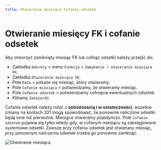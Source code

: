 ```yaml
---
title: Otwieranie miesięcy Cofanie odsetek
---
```


# Otwieranie miesięcy FK i cofanie odsetek

Aby otworzyć zamknięty miesiąc FK lub cofnąć odsetki należy przejść do:

- Zakładka `Dekrety` > menu `Funkcje` > `Zamykanie / otwieranie miesiąca FK`.
- Zakładka `Otwieranie miesiąca FK`.
- Pole `Data` > pokaże się miesiąc, który otwieramy.
- Pole `Cofanie miesiąca` > potwierdzamy, że otwieramy miesiąc.
- Pole `Cofanie odsetek` > potwierdzamy cofnięcie ewentualnych odsetek.
- Klikamy `Zatwierdź`.

Cofanie odsetek należy robić z **ostrożnością i w ostateczności**, wszelkie zmiany na kontach 201 mogą spowodować, że ponownie naliczone odsetki będą inne niż pierwotne. Miesiące otwieramy pojedynczo. Pole `Cofanie odsetek` pojawia się tylko wtedy gdy, w cofanym miesiącu są zaksięgowane systemowe odsetki. Zawsze przy cofaniu odsetek jest otwierany miesiąc, przy ponownym naliczeniu odsetek trzeba go ponownie zamknąć.

![Otwieranie miesiąca](otwieraniemiesiaca.gif)